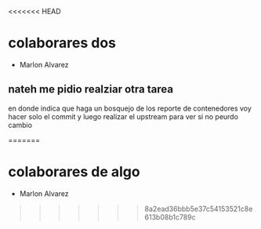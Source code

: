 <<<<<<< HEAD
# colaborares dos
* Marlon Alvarez 

## nateh me pidio realziar otra tarea
en donde indica que haga un bosquejo de los
reporte de contenedores
voy hacer solo el commit y luego realizar el upstream para ver si no peurdo cambio


=======
# colaborares de algo
* Marlon Alvarez 
>>>>>>> 8a2ead36bbb5e37c54153521c8e613b08b1c789c
